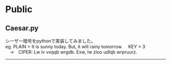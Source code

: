 # Public
## Caesar.py
シーザー暗号をpythonで実装してみました。  
eg. PLAIN > It is sunny today. But, it will rainy tomorrow.&emsp; KEY > 3  
&emsp;&rarr;&emsp;CIPER: Lw lv vxqqb wrgdb. Exw, lw zloo udlqb wrpruurz.
***
